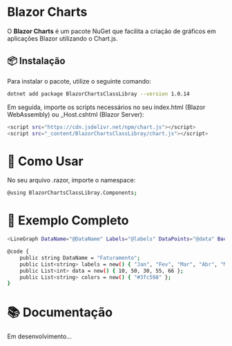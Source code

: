 # Blazor Charts

O **Blazor Charts** é um pacote NuGet que facilita a criação de gráficos em aplicações Blazor utilizando o Chart.js.

## 📦 Instalação

Para instalar o pacote, utilize o seguinte comando:

```bash
dotnet add package BlazorChartsClassLibray --version 1.0.14
```

Em seguida, importe os scripts necessários no seu index.html (Blazor WebAssembly) ou _Host.cshtml (Blazor Server):

```bash
<script src="https://cdn.jsdelivr.net/npm/chart.js"></script>
<script src="_content/BlazorChartsClassLibray/chart.js"></script>
```

# 🚀 Como Usar
No seu arquivo .razor, importe o namespace:

```bash
@using BlazorChartsClassLibray.Components;
```

# 📌 Exemplo Completo
```bash
<LineGraph DataName="@DataName" Labels="@labels" DataPoints="@data" BackgroundColors="@colors"/>

@code {
    public string DataName = "Faturamento";
    public List<string> labels = new() { "Jan", "Fev", "Mar", "Abr", "Mai",};
    public List<int> data = new() { 10, 50, 30, 55, 66 };
    public List<string> colors = new() { "#3fc598" };
}
```
# 📚 Documentação
Em desenvolvimento...
